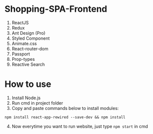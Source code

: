 # Shopping-SPA-Frontend

1. ReactJS
2. Redux
3. Ant Design (Pro)
4. Styled Component
5. Animate.css
6. React-router-dom
7. Passport
8. Prop-types
9. Reactive Search

# How to use
1. Install Node.js
2. Run cmd in project folder
3. Copy and paste commands below to install modules:

```
npm install react-app-rewired --save-dev && npm install 
```

4. Now everytime you want to run website, just type `npm start` in cmd